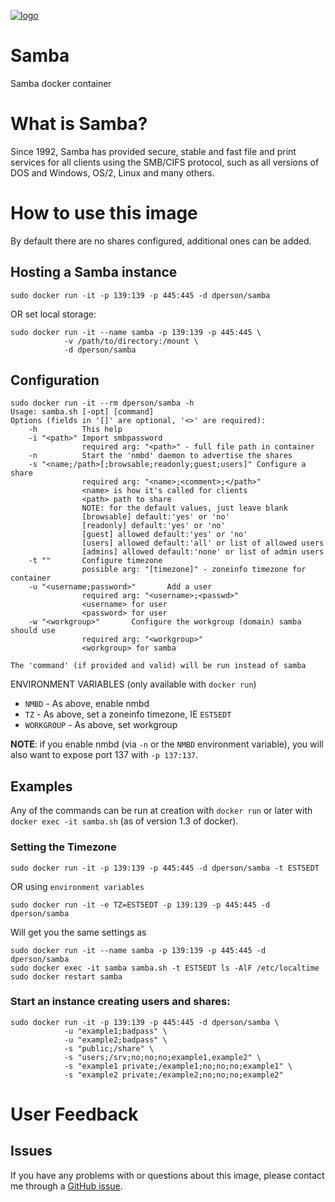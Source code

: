 [![logo](https://raw.githubusercontent.com/dperson/samba/master/logo.jpg)](https://www.samba.org)

# Samba

Samba docker container

# What is Samba?

Since 1992, Samba has provided secure, stable and fast file and print services
for all clients using the SMB/CIFS protocol, such as all versions of DOS and
Windows, OS/2, Linux and many others.

# How to use this image

By default there are no shares configured, additional ones can be added.

## Hosting a Samba instance

    sudo docker run -it -p 139:139 -p 445:445 -d dperson/samba

OR set local storage:

    sudo docker run -it --name samba -p 139:139 -p 445:445 \
                -v /path/to/directory:/mount \
                -d dperson/samba

## Configuration

    sudo docker run -it --rm dperson/samba -h
    Usage: samba.sh [-opt] [command]
    Options (fields in '[]' are optional, '<>' are required):
        -h          This help
        -i "<path>" Import smbpassword
                    required arg: "<path>" - full file path in container
        -n          Start the 'nmbd' daemon to advertise the shares
        -s "<name;/path>[;browsable;readonly;guest;users]" Configure a share
                    required arg: "<name>;<comment>;</path>"
                    <name> is how it's called for clients
                    <path> path to share
                    NOTE: for the default values, just leave blank
                    [browsable] default:'yes' or 'no'
                    [readonly] default:'yes' or 'no'
                    [guest] allowed default:'yes' or 'no'
                    [users] allowed default:'all' or list of allowed users
                    [admins] allowed default:'none' or list of admin users
        -t ""       Configure timezone
                    possible arg: "[timezone]" - zoneinfo timezone for container
        -u "<username;password>"       Add a user
                    required arg: "<username>;<passwd>"
                    <username> for user
                    <password> for user
        -w "<workgroup>"       Configure the workgroup (domain) samba should use
                    required arg: "<workgroup>"
                    <workgroup> for samba

    The 'command' (if provided and valid) will be run instead of samba

ENVIRONMENT VARIABLES (only available with `docker run`)

 * `NMBD` - As above, enable nmbd
 * `TZ` - As above, set a zoneinfo timezone, IE `EST5EDT`
 * `WORKGROUP` - As above, set workgroup

**NOTE**: if you enable nmbd (via `-n` or the `NMBD` environment variable), you
will also want to expose port 137 with `-p 137:137`.

## Examples

Any of the commands can be run at creation with `docker run` or later with
`docker exec -it samba.sh` (as of version 1.3 of docker).

### Setting the Timezone

    sudo docker run -it -p 139:139 -p 445:445 -d dperson/samba -t EST5EDT

OR using `environment variables`

    sudo docker run -it -e TZ=EST5EDT -p 139:139 -p 445:445 -d dperson/samba

Will get you the same settings as

    sudo docker run -it --name samba -p 139:139 -p 445:445 -d dperson/samba
    sudo docker exec -it samba samba.sh -t EST5EDT ls -AlF /etc/localtime
    sudo docker restart samba

### Start an instance creating users and shares:

    sudo docker run -it -p 139:139 -p 445:445 -d dperson/samba \
                -u "example1;badpass" \
                -u "example2;badpass" \
                -s "public;/share" \
                -s "users;/srv;no;no;no;example1,example2" \
                -s "example1 private;/example1;no;no;no;example1" \
                -s "example2 private;/example2;no;no;no;example2"

# User Feedback

## Issues

If you have any problems with or questions about this image, please contact me
through a [GitHub issue](https://github.com/dperson/samba/issues).
